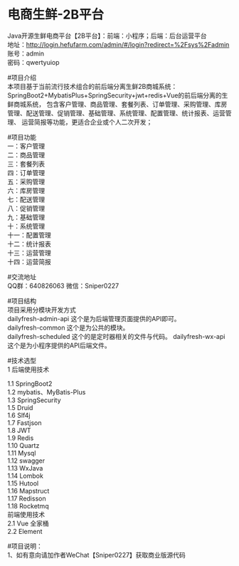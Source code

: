 # 电商生鲜-2B平台
Java开源生鲜电商平台【2B平台】：前端：小程序；后端：后台运营平台  
地址：http://login.hefufarm.com/admin/#/login?redirect=%2Fsys%2Fadmin  
账号：admin    
密码：qwertyuiop  

#项目介绍  
本项目基于当前流行技术组合的前后端分离生鲜2B商城系统： SpringBoot2+MybatisPlus+SpringSecurity+jwt+redis+Vue的前后端分离的生鲜商城系统， 包含客户管理、商品管理、套餐列表、订单管理、采购管理、库房管理、配送管理、促销管理、基础管理、系统管理、配置管理、统计报表、运营管理、
运营简报等功能，更适合企业或个人二次开发；


#项目功能  
一：客户管理  
二：商品管理  
三：套餐列表  
四：订单管理  
五：采购管理  
六：库房管理  
七：配送管理  
八：促销管理  
九：基础管理  
十：系统管理  
十一：配置管理  
十二：统计报表  
十三：运营管理  
十四：运营简报  


#交流地址  
QQ群：640826063 微信：Sniper0227  

#项目结构  
项目采用分模块开发方式  
dailyfresh-admin-api  这个是为后端管理页面提供的API即可。  
dailyfresh-common 这个是为公共的模块。  
dailyfresh-scheduled  这个的是定时器相关的文件与代码。 
dailyfresh-wx-api  这个是为小程序提供的API后端文件。  

#技术选型  
1 后端使用技术  

1.1 SpringBoot2  
1.2 mybatis、MyBatis-Plus  
1.3 SpringSecurity  
1.5 Druid  
1.6 Slf4j  
1.7 Fastjson  
1.8 JWT  
1.9 Redis  
1.10 Quartz  
1.11 Mysql  
1.12 swagger  
1.13 WxJava  
1.14 Lombok  
1.15 Hutool  
1.16 Mapstruct  
1.17 Redisson  
1.18 Rocketmq  
前端使用技术  
2.1 Vue 全家桶   
2.2 Element  

#项目说明：   
1、如有意向请加作者WeChat【Sniper0227】获取商业版源代码  
